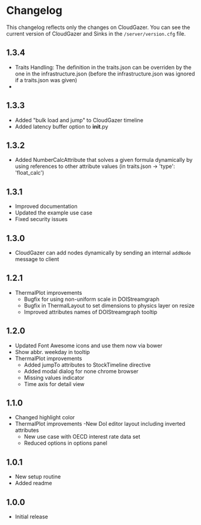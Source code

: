 Changelog
=============

This changelog reflects only the changes on CloudGazer.
You can see the current version of CloudGazer and Sinks in the `/server/version.cfg` file.

## 1.3.4

- Traits Handling: The definition in the traits.json can be overriden by the one in the infrastructure.json (before the infrastructure.json was ignored if a traits.json was given)
- 


## 1.3.3

- Added "bulk load and jump" to CloudGazer timeline
- Added latency buffer option to __init__.py


## 1.3.2

- Added NumberCalcAttribute that solves a given formula dynamically by using references to other attribute values (in traits.json -> 'type': 'float_calc')


## 1.3.1

- Improved documentation
- Updated the example use case
- Fixed security issues


## 1.3.0

- CloudGazer can add nodes dynamically by sending an internal `addNode` message to client


## 1.2.1

- ThermalPlot improvements
	- Bugfix for using non-uniform scale in DOIStreamgraph
	- Bugfix in ThermalLayout to set dimensions to physics layer on resize
	- Improved attributes names of DOIStreamgraph tooltip


## 1.2.0
- Updated Font Awesome icons and use them now via bower
- Show abbr. weekday in tooltip
- ThermalPlot improvements
	- Added jumpTo attributes to StockTimeline directive
	- Added modal dialog for none chrome browser
	- Missing values indicator
	- Time axis for detail view


## 1.1.0

- Changed highlight color
- ThermalPlot improvements
	-New DoI editor layout including inverted attributes
	- New use case with OECD interest rate data set
	- Reduced options in options panel


## 1.0.1

- New setup routine
- Added readme


## 1.0.0

- Initial release

